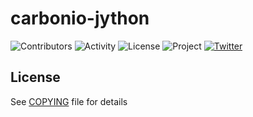# carbonio-jython

![Contributors](https://img.shields.io/github/contributors/zextras/carbonio-jython "Contributors")
![Activity](https://img.shields.io/github/commit-activity/m/zextras/carbonio-jython "Activity") ![License](https://img.shields.io/badge/license-GPL%202-green
"License")
![Project](https://img.shields.io/badge/project-carbonio-informational
"Project")
[![Twitter](https://img.shields.io/twitter/url/https/twitter.com/zextras.svg?style=social&label=Follow%20%40zextras)](https://twitter.com/zextras)

## License

See [COPYING](COPYING) file for details
